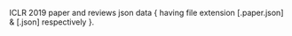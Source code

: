 ICLR 2019 paper and reviews json data { having file extension [.paper.json] & [.json] respectively }.
